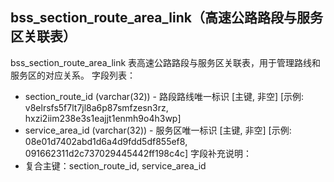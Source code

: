 ## bss_section_route_area_link（高速公路路段与服务区关联表）
bss_section_route_area_link 表高速公路路段与服务区关联表，用于管理路线和服务区的对应关系。
字段列表：
- section_route_id (varchar(32)) - 路段路线唯一标识 [主键, 非空] [示例: v8elrsfs5f7lt7jl8a6p87smfzesn3rz, hxzi2iim238e3s1eajjt1enmh9o4h3wp]
- service_area_id (varchar(32)) - 服务区唯一标识 [主键, 非空] [示例: 08e01d7402abd1d6a4d9fdd5df855ef8, 091662311d2c737029445442ff198c4c]
字段补充说明：
- 复合主键：section_route_id, service_area_id